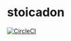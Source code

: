 # stoicadon
[![CircleCI](https://circleci.com/gh/daesu/stoicadon.svg?style=svg&circle-token=7da5633cf370e478d22499d0dd88d0ed8ee3ae77)](https://circleci.com/gh/daesu/stoicadon)
